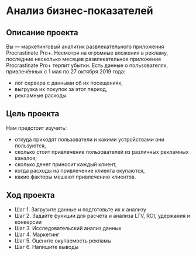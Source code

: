 # Анализ бизнес-показателей

## Описание проекта
Вы — маркетинговый аналитик развлекательного приложения Procrastinate Pro+. 
Несмотря на огромные вложения в рекламу, последние несколько месяцев развлекательное приложение Procrastinate Pro+ терпит убытки. 
Есть данные о пользователях, привлечённых с 1 мая по 27 октября 2019 года:
- лог сервера с данными об их посещениях,
- выгрузка их покупок за этот период,
- рекламные расходы.


## Цель проекта
Нам предстоит изучить:
- откуда приходят пользователи и какими устройствами они пользуются,
- сколько стоит привлечение пользователей из различных рекламных каналов;
- сколько денег приносит каждый клиент,
- когда расходы на привлечение клиента окупаются,
- какие факторы мешают привлечению клиентов.

## Ход проекта
- Шаг 1. Загрузите данные и подготовьте их к анализу
- Шаг 2. Задайте функции для расчёта и анализа LTV, ROI, удержания и конверсии
- Шаг 3. Исследовательский анализ данных
- Шаг 4. Маркетинг
- Шаг 5. Оцените окупаемость рекламы
- Шаг 6. Напишите выводы
